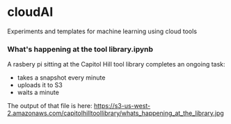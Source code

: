 # cloudAI
Experiments and templates for machine learning using cloud tools


### What's happening at the tool library.ipynb
A rasbery pi sitting at the Capitol Hill tool library completes an ongoing task:
* takes a snapshot every minute
* uploads it to S3
* waits a minute

The output of that file is here:
https://s3-us-west-2.amazonaws.com/capitolhilltoollibrary/whats_happening_at_the_library.jpg
